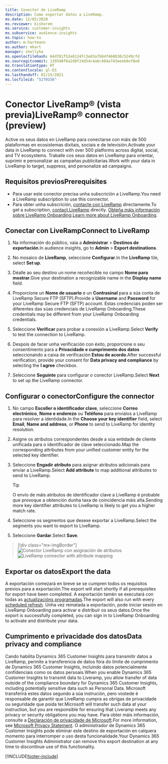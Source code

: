 ```yaml
---
title: Conector de LiveRamp
description: Como exportar datos a LiveRamp.
ms.date: 12/02/2020
ms.reviewer: kishorem
ms.service: customer-insights
ms.subservice: audience-insights
ms.topic: how-to
author: m-hartmann
ms.author: mhart
manager: shellyha
ms.openlocfilehash: 64d781f52e8124fc3e83a7b84f468830c5249cfd
ms.sourcegitcommit: 139548f8a2d0f24d54c4a6c404a743eeeb8ef8e0
ms.translationtype: HT
ms.contentlocale: gl-ES
ms.lasthandoff: 02/15/2021
ms.locfileid: "5270156"
---
```

# <a name="liverampreg-connector-preview"></a><span data-ttu-id="a56d7-103">Conector LiveRamp&reg; (vista previa)</span><span class="sxs-lookup"><span data-stu-id="a56d7-103">LiveRamp&reg; connector (preview)</span></span>

<span data-ttu-id="a56d7-104">Active os seus datos en LiveRamp para conectarse con máis de 500 plataformas en ecosistemas dixitais, sociais e de televisión.</span><span class="sxs-lookup"><span data-stu-id="a56d7-104">Activate your data in LiveRamp to connect with over 500 platforms across digital, social, and TV ecosystems.</span></span> <span data-ttu-id="a56d7-105">Traballe cos seus datos en LiveRamp para orientar, suprimir e personalizar as campañas publicitarias.</span><span class="sxs-lookup"><span data-stu-id="a56d7-105">Work with your data in LiveRamp to target, suppress, and personalize ad campaigns.</span></span>

## <a name="prerequisites"></a><span data-ttu-id="a56d7-106">Requisitos previos</span><span class="sxs-lookup"><span data-stu-id="a56d7-106">Prerequisites</span></span>

- <span data-ttu-id="a56d7-107">Para usar este conector precisa unha subscrición a LiveRamp.</span><span class="sxs-lookup"><span data-stu-id="a56d7-107">You need a LiveRamp subscription to use this connector.</span></span>
- <span data-ttu-id="a56d7-108">Para obter unha subscrición, [contacte con LiveRamp](https://liveramp.com/contact/) directamente.</span><span class="sxs-lookup"><span data-stu-id="a56d7-108">To get a subscription, [contact LiveRamp](https://liveramp.com/contact/) directly.</span></span> <span data-ttu-id="a56d7-109">[Obteña máis información sobre LiveRamp Onboarding](https://liveramp.com/our-platform/data-onboarding/).</span><span class="sxs-lookup"><span data-stu-id="a56d7-109">[Learn more about LiveRamp Onboarding](https://liveramp.com/our-platform/data-onboarding/).</span></span>

## <a name="connect-to-liveramp"></a><span data-ttu-id="a56d7-110">Conectar con LiveRamp</span><span class="sxs-lookup"><span data-stu-id="a56d7-110">Connect to LiveRamp</span></span>

1. <span data-ttu-id="a56d7-111">Na información do público, vaia a **Administrar** > **Destinos de exportación**.</span><span class="sxs-lookup"><span data-stu-id="a56d7-111">In audience insights, go to **Admin** > **Export destinations**.</span></span>

1. <span data-ttu-id="a56d7-112">No mosaico de **LiveRamp**, seleccione **Configurar**.</span><span class="sxs-lookup"><span data-stu-id="a56d7-112">In the **LiveRamp** tile, select **Set up**.</span></span>

1. <span data-ttu-id="a56d7-113">Déalle ao seu destino un nome recoñecible no campo **Nome para mostrar**.</span><span class="sxs-lookup"><span data-stu-id="a56d7-113">Give your destination a recognizable name in the **Display name** field.</span></span>

1. <span data-ttu-id="a56d7-114">Proporcione un **Nome de usuario** e un **Contrasinal** para a súa conta de LiveRamp Secure FTP (SFTP).</span><span class="sxs-lookup"><span data-stu-id="a56d7-114">Provide a **Username** and **Password** for your LiveRamp Secure FTP (SFTP) account.</span></span>
<span data-ttu-id="a56d7-115">Estas credenciais poden ser diferentes das súas credenciais de LiveRamp Onboarding.</span><span class="sxs-lookup"><span data-stu-id="a56d7-115">These credentials may be different from your LiveRamp Onboarding credentials.</span></span>

1. <span data-ttu-id="a56d7-116">Seleccione **Verificar** para probar a conexión a LiveRamp.</span><span class="sxs-lookup"><span data-stu-id="a56d7-116">Select **Verify** to test the connection to LiveRamp.</span></span>

1. <span data-ttu-id="a56d7-117">Despois de facer unha verificación con éxito, proporcione o seu consentimento para a **Privacidade e cumprimento dos datos** seleccionando a caixa de verificación **Estou de acordo**.</span><span class="sxs-lookup"><span data-stu-id="a56d7-117">After successful verification, provide your consent for **Data privacy and compliance** by selecting the **I agree** checkbox.</span></span>

1. <span data-ttu-id="a56d7-118">Seleccione **Seguinte** para configurar o conector LiveRamp.</span><span class="sxs-lookup"><span data-stu-id="a56d7-118">Select **Next** to set up the LiveRamp connector.</span></span>

## <a name="configure-the-connector"></a><span data-ttu-id="a56d7-119">Configurar o conector</span><span class="sxs-lookup"><span data-stu-id="a56d7-119">Configure the connector</span></span>

1. <span data-ttu-id="a56d7-120">No campo **Escoller o identificador clave**, seleccione **Correo electrónico**, **Nome e enderezo** ou **Teléfono** para envialos a LiveRamp para resolver a identidade.</span><span class="sxs-lookup"><span data-stu-id="a56d7-120">In the **Choose your key identifier** field, select **Email**,  **Name and address**, or **Phone** to send to LiveRamp for identity resolution.</span></span>

1. <span data-ttu-id="a56d7-121">Asigne os atributos correspondentes desde a súa entidade de cliente unificada para o identificador de clave seleccionado.</span><span class="sxs-lookup"><span data-stu-id="a56d7-121">Map the corresponding attributes from your unified customer entity for the selected key identifier.</span></span>

1. <span data-ttu-id="a56d7-122">Seleccione **Engadir atributo** para asignar atributos adicionais para enviar a LiveRamp.</span><span class="sxs-lookup"><span data-stu-id="a56d7-122">Select **Add attribute** to map additional attributes to send to LiveRamp.</span></span>

   > [!TIP]
   > <span data-ttu-id="a56d7-123">O envío de máis atributos de identificador clave a LiveRamp é probable que provoque a obtención dunha taxa de coincidencia máis alta.</span><span class="sxs-lookup"><span data-stu-id="a56d7-123">Sending more key identifier attributes to LiveRamp is likely to get you a higher match rate.</span></span>

1. <span data-ttu-id="a56d7-124">Seleccione os segmentos que desexe exportar a LiveRamp.</span><span class="sxs-lookup"><span data-stu-id="a56d7-124">Select the segments you want to export to LiveRamp.</span></span>

1. <span data-ttu-id="a56d7-125">Seleccione **Gardar**.</span><span class="sxs-lookup"><span data-stu-id="a56d7-125">Select **Save**.</span></span>

> [!div class="mx-imgBorder"]
> <span data-ttu-id="a56d7-126">![Conector LiveRamp con asignación de atributos](media/export-liveramp-segments.png "Conector LiveRamp con asignación de atributos")</span><span class="sxs-lookup"><span data-stu-id="a56d7-126">![LiveRamp connector with attribute mapping](media/export-liveramp-segments.png "LiveRamp connector with attribute mapping")</span></span>

## <a name="export-the-data"></a><span data-ttu-id="a56d7-127">Exportar os datos</span><span class="sxs-lookup"><span data-stu-id="a56d7-127">Export the data</span></span>

<span data-ttu-id="a56d7-128">A exportación comezará en breve se se cumpren todos os requisitos previos para a exportación.</span><span class="sxs-lookup"><span data-stu-id="a56d7-128">The export will start shortly if all prerequisites for export have been completed.</span></span> <span data-ttu-id="a56d7-129">A exportación tamén se executará con todas as [actualizacións programadas](system.md#schedule-tab).</span><span class="sxs-lookup"><span data-stu-id="a56d7-129">The export will also run with every [scheduled refresh](system.md#schedule-tab).</span></span>
<span data-ttu-id="a56d7-130">Unha vez rematada a exportación, pode iniciar sesión en LiveRamp Onboarding para activar e distribuír os seus datos.</span><span class="sxs-lookup"><span data-stu-id="a56d7-130">Once the export is successfully completed, you can sign in to LiveRamp Onboarding to activate and distribute your data.</span></span>

## <a name="data-privacy-and-compliance"></a><span data-ttu-id="a56d7-131">Cumprimento e privacidade dos datos</span><span class="sxs-lookup"><span data-stu-id="a56d7-131">Data privacy and compliance</span></span>

<span data-ttu-id="a56d7-132">Cando habilita Dynamics 365 Customer Insights para transmitir datos a LiveRamp, permite a transferencia de datos fóra do límite de cumprimento de Dynamics 365 Customer Insights, incluíndo datos potencialmente confidenciais como os datos persoais.</span><span class="sxs-lookup"><span data-stu-id="a56d7-132">When you enable Dynamics 365 Customer Insights to transmit data to Liveramp, you allow transfer of data outside of the compliance boundary for Dynamics 365 Customer Insights, including potentially sensitive data such as Personal Data.</span></span> <span data-ttu-id="a56d7-133">Microsoft transferirá estes datos segundo a súa instrución, pero vostede é responsable de garantir que LiveRamp cumpra as obrigas de privacidade ou seguridade que poida ter.</span><span class="sxs-lookup"><span data-stu-id="a56d7-133">Microsoft will transfer such data at your instruction, but you are responsible for ensuring that Liveramp meets any privacy or security obligations you may have.</span></span> <span data-ttu-id="a56d7-134">Para obter máis información, consulte a [Declaración de privacidade de Microsoft](https://go.microsoft.com/fwlink/?linkid=396732).</span><span class="sxs-lookup"><span data-stu-id="a56d7-134">For more information, see [Microsoft Privacy Statement](https://go.microsoft.com/fwlink/?linkid=396732).</span></span>
<span data-ttu-id="a56d7-135">O administrador de Dynamics 365 Customer Insights pode eliminar este destino de exportación en calquera momento para interromper o uso desta funcionalidade.</span><span class="sxs-lookup"><span data-stu-id="a56d7-135">Your Dynamics 365 Customer Insights Administrator can remove this export destination at any time to discontinue use of this functionality.</span></span>

[!INCLUDE[footer-include](../includes/footer-banner.md)]